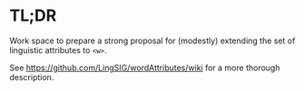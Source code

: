 # TL;DR
Work space to prepare a strong proposal for (modestly) extending the set of linguistic attributes to `<w>`.

See https://github.com/LingSIG/wordAttributes/wiki for a more thorough description.
